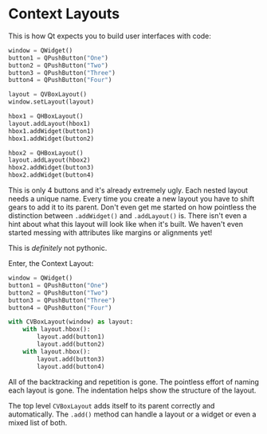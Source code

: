 # Context Layouts

This is how Qt expects you to build user interfaces with code:

```py
window = QWidget()
button1 = QPushButton("One")
button2 = QPushButton("Two")
button3 = QPushButton("Three")
button4 = QPushButton("Four")

layout = QVBoxLayout()
window.setLayout(layout)

hbox1 = QHBoxLayout()
layout.addLayout(hbox1)
hbox1.addWidget(button1)
hbox1.addWidget(button2)

hbox2 = QHBoxLayout()
layout.addLayout(hbox2)
hbox2.addWidget(button3)
hbox2.addWidget(button4)
```

This is only 4 buttons and it's already extremely ugly. Each nested layout needs a unique name. Every time you create a new layout you have to shift gears to add it to its parent. Don't even get me started on how pointless the distinction between `.addWidget()` and `.addLayout()` is. There isn't even a hint about what this layout will look like when it's built. We haven't even started messing with attributes like margins or alignments yet!

This is _definitely_ not pythonic.

Enter, the Context Layout:

```py
window = QWidget()
button1 = QPushButton("One")
button2 = QPushButton("Two")
button3 = QPushButton("Three")
button4 = QPushButton("Four")

with CVBoxLayout(window) as layout:
    with layout.hbox():
        layout.add(button1)
        layout.add(button2)
    with layout.hbox():
        layout.add(button3)
        layout.add(button4)
```

All of the backtracking and repetition is gone. The pointless effort of naming each layout is gone. The indentation helps show the structure of the layout.

The top level `CVBoxLayout` adds itself to its parent correctly and automatically. The `.add()` method can handle a layout or a widget or even a mixed list of both.